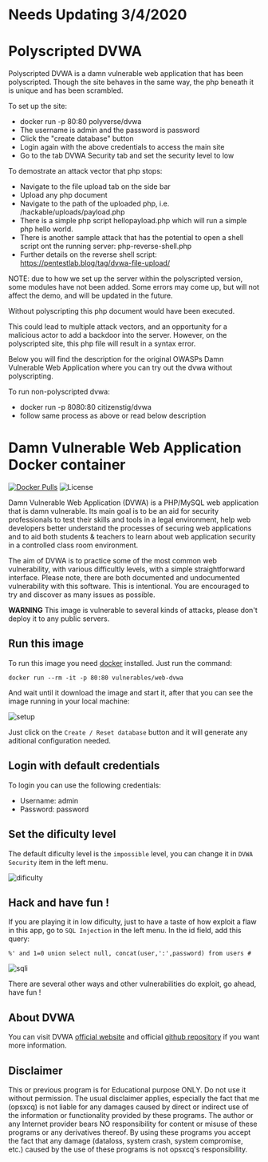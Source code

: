 # Needs Updating 3/4/2020


# Polyscripted DVWA

Polyscripted DVWA is a damn vulnerable web application that has been polyscripted.
Though the site behaves in the same way, the php beneath it is unique and has been scrambled.

To set up the site:
- docker run -p 80:80 polyverse/dvwa
- The username is admin and the password is password
- Click the "create database" button
- Login again with the above credentials to access the main site
- Go to the tab DVWA Security tab and set the security level to low

To demostrate an attack vector that php stops:
- Navigate to the file upload tab on the side bar
- Upload any php document
- Navigate to the path of the uploaded php, i.e. /hackable/uploads/payload.php
- There is a simple php script hellopayload.php which will run a simple php hello world.
- There is another sample attack that has the potential to open a shell script ont the running server: php-reverse-shell.php
- Further details on the reverse shell script: https://pentestlab.blog/tag/dvwa-file-upload/

NOTE: due to how we set up the server within the polyscripted version, some modules have not been added. Some errors may come up, but will not affect the demo, and will be updated in the future.

Without polyscripting this php document would have been executed. 

This could lead to multiple attack vectors, and an opportunity for a malicious actor to add a backdoor into the server.
However, on the polyscripted site, this php file will result in a syntax error.

Below you will find the description for the original OWASPs Damn Vulnerable Web Application where you can try out the
dvwa without polyscripting.

To run non-polyscripted dvwa:
- docker run -p 8080:80 citizenstig/dvwa
- follow same process as above or read below description


# Damn Vulnerable Web Application Docker container
[![Docker Pulls](https://img.shields.io/docker/pulls/vulnerables/web-dvwa.svg?style=plastic)](https://hub.docker.com/r/vulnerables/web-dvwa/)
![License](https://img.shields.io/badge/License-GPL-blue.svg?style=plastic)

Damn Vulnerable Web Application (DVWA) is a PHP/MySQL web application that is damn vulnerable. Its main goal is to be an aid for security professionals to test their skills and tools in a legal environment, help web developers better understand the processes of securing web applications and to aid both students & teachers to learn about web application security in a controlled class room environment.

The aim of DVWA is to practice some of the most common web vulnerability, with various difficultly levels, with a simple straightforward interface. Please note, there are both documented and undocumented vulnerability with this software. This is intentional. You are encouraged to try and discover as many issues as possible.

**WARNING** This image is vulnerable to several kinds of attacks, please don't deploy it to any public servers.

## Run this image

To run this image you need [docker](http://docker.com) installed. Just run the command:

    docker run --rm -it -p 80:80 vulnerables/web-dvwa

And wait until it download the image and start it, after that you can see the image running in your local machine:

![setup](https://github.com/opsxcq/docker-vulnerable-dvwa/blob/master/setup.png?raw=tru)

Just click on the ```Create / Reset database``` button and it will generate any aditional configuration needed.

## Login with default credentials

To login you can use the following credentials:

  * Username: admin
  * Password: password

## Set the dificulty level

The default dificulty level is the ```impossible``` level, you can change it in ```DVWA Security``` item in the left menu.

![dificulty](https://github.com/opsxcq/docker-vulnerable-dvwa/blob/master/setup-dificulty.png?raw=tru)

## Hack and have fun !

If you are playing it in low dificulty, just to have a taste of how exploit a flaw in this app, go to ```SQL Injection``` in the left menu.
In the id field, add this query: 

	%' and 1=0 union select null, concat(user,':',password) from users #

![sqli](https://github.com/opsxcq/docker-vulnerable-dvwa/blob/master/sqli.png?raw=true)

There are several other ways and other vulnerabilities do exploit, go ahead, have fun !

## About DVWA

You can visit DVWA [official website](http://www.dvwa.co.uk/) and official [github repository](https://github.com/ethicalhack3r/DVWA) if you want more information.

## Disclaimer

This or previous program is for Educational purpose ONLY. Do not use it without permission. The usual disclaimer applies, especially the fact that me (opsxcq) is not liable for any damages caused by direct or indirect use of the information or functionality provided by these programs. The author or any Internet provider bears NO responsibility for content or misuse of these programs or any derivatives thereof. By using these programs you accept the fact that any damage (dataloss, system crash, system compromise, etc.) caused by the use of these programs is not opsxcq's responsibility.
